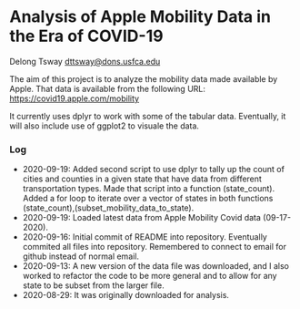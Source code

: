 # Analysis of Apple Mobility Data in the Era of COVID-19

Delong Tsway
dttsway@dons.usfca.edu

The aim of this project is to analyze the mobility data made available by Apple.
That data is available from the following URL:
https://covid19.apple.com/mobility

It currently uses dplyr to work with some of the tabular data. Eventually, it will also include use of ggplot2 to visuale the data.

### Log

* 2020-09-19: Added second script to use dplyr to tally up the count of cities and counties in a given state that have data from different transportation types. Made that script into a function (state_count). Added a for loop to iterate over a vector of states in both functions (state_count),(subset_mobility_data_to_state).
* 2020-09-19: Loaded latest data from Apple Mobility Covid data (09-17-2020).
* 2020-09-16: Initial commit of README into repository. Eventually commited all files into repository. Remembered to connect to email for github instead of normal email.
* 2020-09-13: A new version of the data file was downloaded, and I also worked to refactor the code to be more general and to allow for any state to be subset from the larger file.
* 2020-08-29: It was originally downloaded for analysis.

